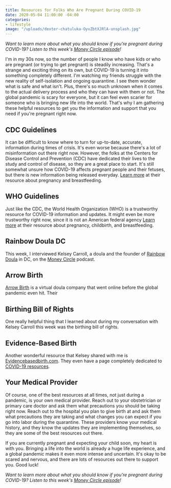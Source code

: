 ```yaml
---
title: Resources for Folks Who Are Pregnant During COVID-19
date: 2020-05-04 11:00:00 -04:00
categories:
- lifestyle
image: "/uploads/dexter-chatuluka-OyvZbtXJRlA-unsplash.jpg"
---
```


*Want to learn more about what you should know if you're pregnant during COVID-19? Listen to this week's [Money Circle episode](https://www.maggiegermano.com/podcast/pregnancy-and-birth-during-the-covid-19-crisis/)!*

I'm in my 30s now, so the number of people I know who have kids or who are pregnant (or trying to get pregnant) is steadily increasing. That's a strange and exciting thing on its own, but COVID-19 is turning it into something completely different. I'm watching my friends struggle with the new reality of self-isolation and ongoing quarantine. I see them wonder what is safe and what isn't. Plus, there's so much unknown when it comes to the actual delivery process and who they can have with them or not. The global pandemic is scary for everyone, but it can feel even scarier for someone who is bringing new life into the world. That's why I am gathering these helpful resources to get you the information and support that you need if you're pregnant right now.

## CDC Guidelines

It can be difficult to know where to turn for up-to-date, accurate, information during times of crisis. It's even worse because there's a lot of misinformation out there right now. However, the folks at the Centers for Disease Control and Prevention (CDC) have dedicated their lives to the study and control of disease, so they are a great place to start. It's still somewhat unsure how COVID-19 affects pregnant people and their fetuses, but there is new information being released everyday. [Learn more](https://www.cdc.gov/coronavirus/2019-ncov/need-extra-precautions/pregnancy-breastfeeding.html) at their resource about pregnancy and breastfeeding.

## WHO Guidelines

Just like the CDC, the World Health Organization (WHO) is a trustworthy resource for COVID-19 information and updates. It might even be more trustworthy right now, since it is not an American federal agency [Learn more](https://www.who.int/reproductivehealth/publications/emergencies/COVID-19-pregnancy-ipc-breastfeeding-infographics/en/) at their resource about pregnancy, childbirth, and breastfeeding.

## Rainbow Doula DC

This week, I interviewed Kelsey Carroll, a doula and the founder of [Rainbow Doula](https://www.rainbowdouladc.com/) in DC, on the [Money Circle](https://www.maggiegermano.com/podcast/pregnancy-and-birth-during-the-covid-19-crisis/) podcast. 

## Arrow Birth

[Arrow Birth](https://www.arrowbirth.com/) is a virtual doula company that went online before the global pandemic even hit. Their 

## Birthing Bill of Rights

One really helpful thing that I learned about during my conversation with Kelsey Carroll this week was the birthing bill of rights. 

## Evidence-Based Birth

Another wonderful resource that Kelsey shared with me is [Evidencebasedbirth.com](https://evidencebasedbirth.com/). They even have a page completely dedicated to [COVID-19 resources](https://evidencebasedbirth.com/covid19/). 

## Your Medical Provider

Of course, one of the best resources at all times, not just during a pandemic, is your own medical provider. Reach out to your obstetrician or primary care doctor and ask them what precautions you should be taking right now. Reach out to the hospital you plan to give birth at and ask them what precautions they are taking and what changes you can expect if you go into labor during the quarantine. These providers know your medical history, and they know the updates they are implementing themselves, so they are some of the best resources out there.

If you are currently pregnant and expecting your child soon, my heart is with you. Bringing a life into the world is already a huge life experience, and a global pandemic makes it even more intense and uncertain. It's okay to be scared and nervous, and there are lots of resources out there to support you. Good luck!

*Want to learn more about what you should know if you're pregnant during COVID-19? Listen to this week's [Money Circle episode](https://www.maggiegermano.com/podcast/pregnancy-and-birth-during-the-covid-19-crisis/)!*